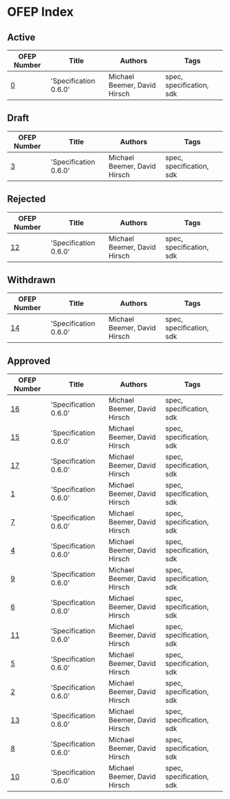 # OFEP Index

## Active

| OFEP Number | Title | Authors | Tags |
|-------------|-------|---------|------|
| [0](000-OFEP-template.md) | 'Specification 0.6.0' | Michael Beemer, David Hirsch | spec, specification, sdk |

## Draft

| OFEP Number | Title | Authors | Tags |
|-------------|-------|---------|------|
| [3](003-OFEP-CUE-upstream.md) | 'Specification 0.6.0' | Michael Beemer, David Hirsch | spec, specification, sdk |

## Rejected

| OFEP Number | Title | Authors | Tags |
|-------------|-------|---------|------|
| [12](012-OFEP-inline-evaluation.md) | 'Specification 0.6.0' | Michael Beemer, David Hirsch | spec, specification, sdk |

## Withdrawn

| OFEP Number | Title | Authors | Tags |
|-------------|-------|---------|------|
| [14](014-OFEP-ofo-flagd-client-support.md) | 'Specification 0.6.0' | Michael Beemer, David Hirsch | spec, specification, sdk |

## Approved

| OFEP Number | Title | Authors | Tags |
|-------------|-------|---------|------|
| [16](016-OFEP-provider-metadata-capability-discovery.md) | 'Specification 0.6.0' | Michael Beemer, David Hirsch | spec, specification, sdk |
| [15](015-OFEP-provider-client-mapping.md) | 'Specification 0.6.0' | Michael Beemer, David Hirsch | spec, specification, sdk |
| [17](017-OFEP-single-context-paradigm.md) | 'Specification 0.6.0' | Michael Beemer, David Hirsch | spec, specification, sdk |
| [1](001-OFEP-cloud-native-pattern.md) | 'Specification 0.6.0' | Michael Beemer, David Hirsch | spec, specification, sdk |
| [7](007-OFEP-flag-change-events.md) | 'Specification 0.6.0' | Michael Beemer, David Hirsch | spec, specification, sdk |
| [4](004-OFEP-kubernetes-sync-service.md) | 'Specification 0.6.0' | Michael Beemer, David Hirsch | spec, specification, sdk |
| [9](009-OFEP-add-dispose.md) | 'Specification 0.6.0' | Michael Beemer, David Hirsch | spec, specification, sdk |
| [6](006-OFEP-flagd-sockets.md) | 'Specification 0.6.0' | Michael Beemer, David Hirsch | spec, specification, sdk |
| [11](011-OFEP-transaction-context-propagation.md) | 'Specification 0.6.0' | Michael Beemer, David Hirsch | spec, specification, sdk |
| [5](005-OFEP-provider-hook.md) | 'Specification 0.6.0' | Michael Beemer, David Hirsch | spec, specification, sdk |
| [2](002-OFEP-kubecon-demo.md) | 'Specification 0.6.0' | Michael Beemer, David Hirsch | spec, specification, sdk |
| [13](013-OFEP-ofo-flag-service.md) | 'Specification 0.6.0' | Michael Beemer, David Hirsch | spec, specification, sdk |
| [8](008-OFEP-provider-flag-metadata.md) | 'Specification 0.6.0' | Michael Beemer, David Hirsch | spec, specification, sdk |
| [10](010-OFEP-flagd-grpc-sync.md) | 'Specification 0.6.0' | Michael Beemer, David Hirsch | spec, specification, sdk |

